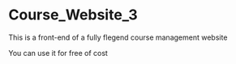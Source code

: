 # Course_Website_3
 This is a front-end of a fully flegend course management website 
 
 You can use it for free of cost 
